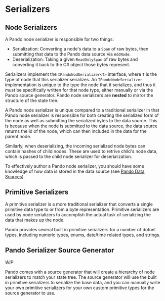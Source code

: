 # Serializers

## Node Serializers

A Pando node serializer is responsible for two things:

 - Serialization: Converting a node's data to a `Span` of raw bytes, then submitting that data to the Pando data source
   via `AddNode`.
 - Deserialization: Taking a given `ReadOnlySpan` of raw bytes and converting it back to the C# object those bytes
   represent.

Serializers implement the `IPandoNodSerializer<T>` interface, where `T` is the type of node that this serializer
serializes. An `IPandoNodeSerializer` implementation is unique to the type the node that it serializes, and thus it must
be specifically written for that node type, either manually or via the Pando source generator. Pando node serializers
are **nested** to mirror the structure of the state tree.

A Pando node serializer is unique compared to a traditional serializer in that Pando node serializer is responsible for
both creating the serialized form of the node as well as submitting the serialized bytes to the data source. This is
because when the node is submitted to the data source, the data source returns the id of the node, which can then
included in the data for the parent node.

Similarly, when deserializing, the incoming serialized node bytes can contain hashes of child nodes. These are used to
retrive child's node data, which is passed to the child node serializer for deserialization.

To effectively author a Pando node serializer, you should have some knowledge of how data is stored in the data source
(see [Pando Data Sources](data-sources.md)).

## Primitive Serializers

A primitive serializer is a more traditional serializer that converts a single primitive data type to or from a byte
representation. Primitive serializers are used by node serializers to accomplish the actual task of serializing the data
that makes up the node.

Pando provides several built in primitive serializers for a number of dotnet types, including numeric types, enums,
date/time related types, and strings.

## Pando Serializer Source Generator

*WIP*

Pando comes with a source generator that will create a hierarchy of node serializers to match your state tree. The
source generator will use the built in primitive serializers to serialize the base data, and you can manually write your
own primitive serializers for your own custom primitive types for the source generator to use.
